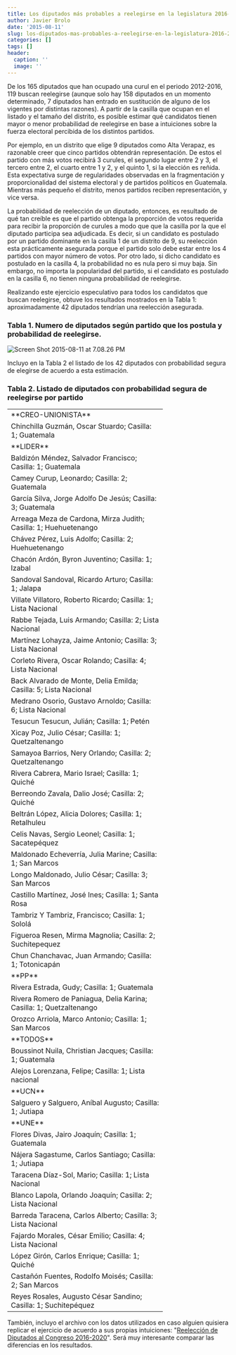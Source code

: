 ```yaml
---
title: Los diputados más probables a reelegirse en la legislatura 2016-2020
author: Javier Brolo
date: '2015-08-11'
slug: los-diputados-mas-probables-a-reelegirse-en-la-legislatura-2016-2020
categories: []
tags: []
header:
  caption: ''
  image: ''
---
```


De los 165 diputados que han ocupado una curul en el periodo 2012-2016, 119 buscan reelegirse (aunque solo hay 158 diputados en un momento determinado, 7 diputados han entrado en sustitución de alguno de los vigentes por distintas razones). A partir de la casilla que ocupan en el listado y el tamaño del distrito, es posible estimar qué candidatos tienen mayor o menor probabilidad de reelegirse en base a intuiciones sobre la fuerza electoral percibida de los distintos partidos.

Por ejemplo, en un distrito que elige 9 diputados como Alta Verapaz, es razonable creer que cinco partidos obtendrán representación. De estos el partido con más votos recibirá 3 curules, el segundo lugar entre 2 y 3, el tercero entre 2, el cuarto entre 1 y 2, y el quinto 1, si la elección es reñida. Esta expectativa surge de regularidades observadas en la fragmentación y proporcionalidad del sistema electoral y de partidos políticos en Guatemala. Mientras más pequeño el distrito, menos partidos reciben representación, y vice versa.

La probabilidad de reelección de un diputado, entonces, es resultado de qué tan creíble es que el partido obtenga la proporción de votos requerida para recibir la proporción de curules a modo que que la casilla por la que el diputado participa sea adjudicada. Es decir, si un candidato es postulado por un partido dominante en la casilla 1 de un distrito de 9, su reelección esta prácticamente asegurada porque el partido solo debe estar entre los 4 partidos con mayor número de votos. Por otro lado, si dicho candidato es postulado en la casilla 4, la probabilidad no es nula pero si muy baja. Sin embargo, no importa la popularidad del partido, si el candidato es postulado en la casilla 6, no tienen ninguna probabilidad de reelegirse.

Realizando este ejercicio especulativo para todos los candidatos que buscan reelegirse, obtuve los resultados mostrados en la Tabla 1: aproximadamente 42 diputados tendrían una reelección asegurada.

### Tabla 1. Numero de diputados según partido que los postula y probabilidad de reelegirse.

![Screen Shot 2015-08-11 at 7.08.26 PM](https://javierbrolo.files.wordpress.com/2015/08/screen-shot-2015-08-11-at-7-08-26-pm.png)

Incluyo en la Tabla 2 el listado de los 42 diputados con probabilidad segura de elegirse de acuerdo a esta estimación.

### Tabla 2. Listado de diputados con probabilidad segura de reelegirse por partido

<table width="338" >
<tbody >
<tr >

<td width="338" >**CREO-UNIONISTA**
</td>
</tr>
<tr >

<td >Chinchilla Guzmán, Oscar Stuardo; Casilla: 1; Guatemala
</td>
</tr>
<tr >

<td >**LIDER**
</td>
</tr>
<tr >

<td >Baldizón Méndez, Salvador Francisco; Casilla: 1; Guatemala
</td>
</tr>
<tr >

<td >Camey Curup, Leonardo; Casilla: 2; Guatemala
</td>
</tr>
<tr >

<td >García Silva, Jorge Adolfo De Jesús; Casilla: 3; Guatemala
</td>
</tr>
<tr >

<td >Arreaga Meza de Cardona, Mirza Judith; Casilla: 1; Huehuetenango
</td>
</tr>
<tr >

<td >Chávez Pérez, Luis Adolfo; Casilla: 2; Huehuetenango
</td>
</tr>
<tr >

<td >Chacón Ardón, Byron Juventino; Casilla: 1; Izabal
</td>
</tr>
<tr >

<td >Sandoval Sandoval, Ricardo Arturo; Casilla: 1; Jalapa
</td>
</tr>
<tr >

<td >Villate Villatoro, Roberto Ricardo; Casilla: 1; Lista Nacional
</td>
</tr>
<tr >

<td >Rabbe Tejada, Luis Armando; Casilla: 2; Lista Nacional
</td>
</tr>
<tr >

<td >Martínez Lohayza, Jaime Antonio; Casilla: 3; Lista Nacional
</td>
</tr>
<tr >

<td >Corleto Rivera, Oscar Rolando; Casilla: 4; Lista Nacional
</td>
</tr>
<tr >

<td >Back Alvarado de Monte, Delia Emilda; Casilla: 5; Lista Nacional
</td>
</tr>
<tr >

<td >Medrano Osorio, Gustavo Arnoldo; Casilla: 6; Lista Nacional
</td>
</tr>
<tr >

<td >Tesucun Tesucun, Julián; Casilla: 1; Petén
</td>
</tr>
<tr >

<td >Xicay Poz, Julio César; Casilla: 1; Quetzaltenango
</td>
</tr>
<tr >

<td >Samayoa Barrios, Nery Orlando; Casilla: 2; Quetzaltenango
</td>
</tr>
<tr >

<td >Rivera Cabrera, Mario Israel; Casilla: 1; Quiché
</td>
</tr>
<tr >

<td >Berreondo Zavala, Dalio José; Casilla: 2; Quiché
</td>
</tr>
<tr >

<td >Beltrán López, Alicia Dolores; Casilla: 1; Retalhuleu
</td>
</tr>
<tr >

<td >Celis Navas, Sergio Leonel; Casilla: 1; Sacatepéquez
</td>
</tr>
<tr >

<td >Maldonado Echeverría, Julia Marine; Casilla: 1; San Marcos
</td>
</tr>
<tr >

<td >Longo Maldonado, Julio César; Casilla: 3; San Marcos
</td>
</tr>
<tr >

<td >Castillo Martínez, José Ines; Casilla: 1; Santa Rosa
</td>
</tr>
<tr >

<td >Tambriz Y Tambriz, Francisco; Casilla: 1; Sololá
</td>
</tr>
<tr >

<td >Figueroa Resen, Mirma Magnolia; Casilla: 2; Suchitepequez
</td>
</tr>
<tr >

<td >Chun Chanchavac, Juan Armando; Casilla: 1; Totonicapán
</td>
</tr>
<tr >

<td >**PP**
</td>
</tr>
<tr >

<td >Rivera Estrada, Gudy; Casilla: 1; Guatemala
</td>
</tr>
<tr >

<td >Rivera Romero de Paniagua, Delia Karina; Casilla: 1; Quetzaltenango
</td>
</tr>
<tr >

<td >Orozco Arriola, Marco Antonio; Casilla: 1; San Marcos
</td>
</tr>
<tr >

<td >**TODOS**
</td>
</tr>
<tr >

<td >Boussinot Nuila, Christian Jacques; Casilla: 1; Guatemala
</td>
</tr>
<tr >

<td >Alejos Lorenzana, Felipe; Casilla: 1; Lista nacional
</td>
</tr>
<tr >

<td >**UCN**
</td>
</tr>
<tr >

<td >Salguero y Salguero, Aníbal Augusto; Casilla: 1; Jutiapa
</td>
</tr>
<tr >

<td >**UNE**
</td>
</tr>
<tr >

<td >Flores Divas, Jairo Joaquín; Casilla: 1; Guatemala
</td>
</tr>
<tr >

<td >Nájera Sagastume, Carlos Santiago; Casilla: 1; Jutiapa
</td>
</tr>
<tr >

<td >Taracena Díaz-Sol, Mario; Casilla: 1; Lista Nacional
</td>
</tr>
<tr >

<td >Blanco Lapola, Orlando Joaquín; Casilla: 2; Lista Nacional
</td>
</tr>
<tr >

<td >Barreda Taracena, Carlos Alberto; Casilla: 3; Lista Nacional
</td>
</tr>
<tr >

<td >Fajardo Morales, César Emilio; Casilla: 4; Lista Nacional
</td>
</tr>
<tr >

<td >López Girón, Carlos Enrique; Casilla: 1; Quiché
</td>
</tr>
<tr >

<td >Castañón Fuentes, Rodolfo Moisés; Casilla: 2; San Marcos
</td>
</tr>
<tr >

<td >Reyes Rosales, Augusto César Sandino; Casilla: 1; Suchitepéquez
</td>
</tr>
</tbody>
</table>

También, incluyo el archivo con los datos utilizados en caso alguien quisiera replicar el ejercicio de acuerdo a sus propias intuiciones: "[Reelección de Diputados al Congreso 2016-2020](https://javierbrolo.files.wordpress.com/2015/08/quiniela-congreso-2016-2020.xlsx)". Será muy interesante comparar las diferencias en los resultados.
